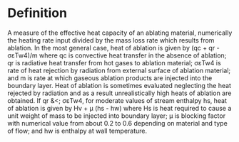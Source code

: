 # Definition

A measure of the effective heat capacity of an ablating material,
numerically the heating rate input divided by the mass loss rate which
results from ablation. In the most general case, heat of ablation is
given by (qc + qr - σεTw4)/m where qc is convective heat transfer in the
absence of ablation; qr is radiative heat transfer from hot gases to
ablation material; σεTw4 is rate of heat rejection by radiation from
external surface of ablation material; and m is rate at which gaseous
ablation products are injected into the boundary layer. Heat of ablation
is sometimes evaluated neglecting the heat rejected by radiation and as
a result unrealistically high heats of ablation are obtained. If qr &\<;
σεTw4, for moderate values of stream enthalpy hs, heat of ablation is
given by Hv + μ (hs - hw) where Hs is heat required to cause a unit
weight of mass to be injected into boundary layer; μ is blocking factor
with numerical value from about 0.2 to 0.6 depending on material and
type of flow; and hw is enthalpy at wall temperature.
